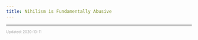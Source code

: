 ```yaml
---
title: Nihilism is Fundamentally Abusive
---
```


---

<sup><sub><font color="#a6a6a6">Updated: 2020-10-11</font></sub></sup>
